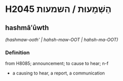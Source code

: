 # H2045 הַשְׁמָעוּת / השמעות

## hashmâʻûwth

_(hashmaw-ooth' | hahsh-maw-OOT | hahsh-ma-OOT)_

### Definition

from H8085; announcement; to cause to hear; n-f

- a causing to hear, a report, a communication
